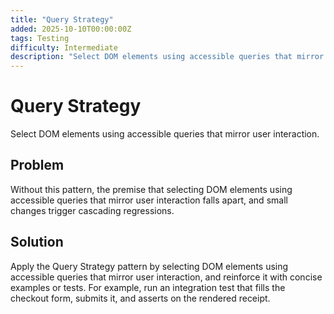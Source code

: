 ```yaml
---
title: "Query Strategy"
added: 2025-10-10T00:00:00Z
tags: Testing
difficulty: Intermediate
description: "Select DOM elements using accessible queries that mirror user interaction."
---
```

# Query Strategy

Select DOM elements using accessible queries that mirror user interaction.

## Problem

Without this pattern, the premise that selecting DOM elements using accessible queries that mirror user interaction falls apart, and small changes trigger cascading regressions.

## Solution

Apply the Query Strategy pattern by selecting DOM elements using accessible queries that mirror user interaction, and reinforce it with concise examples or tests. For example, run an integration test that fills the checkout form, submits it, and asserts on the rendered receipt.
